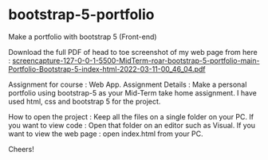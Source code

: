# bootstrap-5-portfolio
Make a portfolio with bootstrap 5 (Front-end)

Download the full PDF of head to toe screenshot of my web page from here :
[screencapture-127-0-0-1-5500-MidTerm-roar-bootstrap-5-portfolio-main-Portfolio-Bootstrap-5-index-html-2022-03-11-00_46_04.pdf](https://github.com/thinkGrow/bootstrap-5-portfolio/files/8226172/screencapture-127-0-0-1-5500-MidTerm-roar-bootstrap-5-portfolio-main-Portfolio-Bootstrap-5-index-html-2022-03-11-00_46_04.pdf)

Assignment for course : Web App.
Assignment Details : Make a personal portfolio using bootstrap-5 as your Mid-Term take home assignment. 
I have used html, css and bootstrap 5 for the project. 

How to open the project : 
Keep all the files on a single folder on your PC.
If you want to view code : Open that folder on an editor such as Visual. 
If you want to view the web page : open index.html from your PC.

Cheers!


